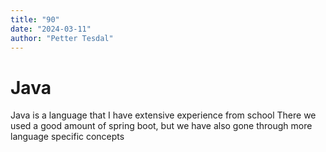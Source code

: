 ```yaml
---
title: "90"
date: "2024-03-11"
author: "Petter Tesdal"
---
```

# Java
Java is a language that I have extensive experience from school
There we used a good amount of spring boot, but we have also gone through more language specific concepts
